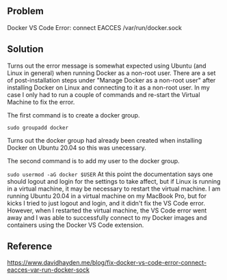 ## Problem

Docker VS Code Error: connect EACCES /var/run/docker.sock

## Solution

Turns out the error message is somewhat expected using Ubuntu (and Linux in general) when running Docker as a non-root user. There are a set of post-installation steps under "Manage Docker as a non-root user" after installing Docker on Linux and connecting to it as a non-root user. In my case I only had to run a couple of commands and re-start the Virtual Machine to fix the error.

The first command is to create a docker group.

`sudo groupadd docker`

Turns out the docker group had already been created when installing Docker on Ubuntu 20.04 so this was unecessary.

The second command is to add my user to the docker group.

`sudo usermod -aG docker $USER`
At this point the documentation says one should logout and login for the settings to take affect, but if Linux is running in a virtual machine, it may be necessary to restart the virtual machine. I am running Ubuntu 20.04 in a virtual machine on my MacBook Pro, but for kicks I tried to just logout and login, and it didn't fix the VS Code error. However, when I restarted the virtual machine, the VS Code error went away and I was able to successfully connect to my Docker images and containers using the Docker VS Code extension.

## Reference

https://www.davidhayden.me/blog/fix-docker-vs-code-error-connect-eacces-var-run-docker-sock
